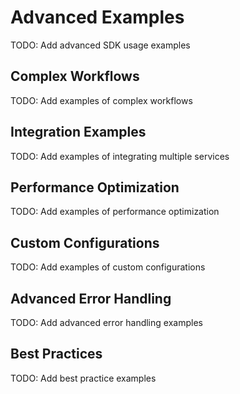 # Advanced Examples

TODO: Add advanced SDK usage examples

## Complex Workflows
TODO: Add examples of complex workflows

## Integration Examples
TODO: Add examples of integrating multiple services

## Performance Optimization
TODO: Add examples of performance optimization

## Custom Configurations
TODO: Add examples of custom configurations

## Advanced Error Handling
TODO: Add advanced error handling examples

## Best Practices
TODO: Add best practice examples
